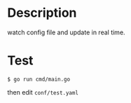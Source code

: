# Description

watch config file and update in real time.

# Test

```
$ go run cmd/main.go
```

then edit `conf/test.yaml`

